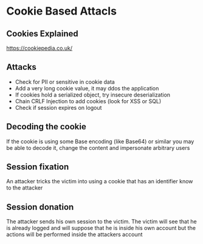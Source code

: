 # Cookie Based Attacls

## Cookies Explained

https://cookiepedia.co.uk/


## Attacks

- Check for PII or sensitive in cookie data
- Add a very long cookie value, it may ddos the application
- If cookies hold a serialized object, try insecure deserialization
- Chain CRLF Injection to add cookies (look for XSS or SQL)
- Check if session expires on logout

## Decoding the cookie

If the cookie is using some Base encoding (like Base64) or similar you may be able to decode it, change the content and impersonate arbitrary users

## Session fixation

An attacker tricks the victim into using a cookie that has an identifier know to the attacker

## Session donation

The attacker sends his own session to the victim. The victim will see that he is already logged and will suppose that he is inside his own account but the 
actions will be performed inside the attackers account
